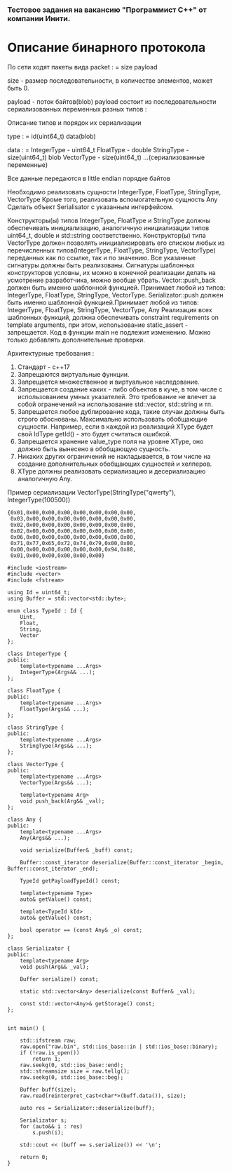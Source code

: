 ### Тестовое задания на вакансию "Программист С++" от компании Инити.

# Описание бинарного протокола

По сети ходят пакеты вида
packet : = size payload

size - размер последовательности, в количестве элементов, может быть 0.

payload - поток байтов(blob)
payload состоит из последовательности сериализованных переменных разных типов :

Описание типов и порядок их сериализации

type : = id(uint64_t) data(blob)

data : =
    IntegerType - uint64_t
    FloatType - double
    StringType - size(uint64_t) blob
    VectorType - size(uint64_t) ...(сериализованные переменные)

Все данные передаются в little endian порядке байтов

Необходимо реализовать сущности IntegerType, FloatType, StringType, VectorType
Кроме того, реализовать вспомогательную сущность Any
Сделать объект Serialisator с указанным интерфейсом.

Конструкторы(ы) типов IntegerType, FloatType и StringType должны обеспечивать инициализацию, аналогичную инициализации типов uint64_t, double и std::string соответственно.
Конструктор(ы) типа VectorType должен позволять инициализировать его списком любых из перечисленных типов(IntegerType, FloatType, StringType, VectorType) переданных как по ссылке, так и по значению.
Все указанные сигнатуры должны быть реализованы.
Сигнатуры шаблонных конструкторов условны, их можно в конечной реализации делать на усмотрение разработчика, можно вообще убрать.
Vector::push_back должен быть именно шаблонной функцией. Принимает любой из типов: IntegerType, FloatType, StringType, VectorType.
Serializator::push должен быть именно шаблонной функцией.Принимает любой из типов: IntegerType, FloatType, StringType, VectorType, Any
Реализация всех шаблонных функций, должна обеспечивать constraint requirements on template arguments, при этом, использование static_assert - запрещается.
Код в функции main не подлежит изменению. Можно только добавлять дополнительные проверки.

Архитектурные требования :
1. Стандарт - c++17
2. Запрещаются виртуальные функции.
3. Запрещается множественное и виртуальное наследование.
4. Запрещается создание каких - либо объектов в куче, в том числе с использованием умных указателей.
   Это требование не влечет за собой огранечений на использование std::vector, std::string и тп.
5. Запрещается любое дублирование кода, такие случаи должны быть строго обоснованы. Максимально использовать обобщающие сущности.
   Например, если в каждой из реализаций XType будет свой IdType getId() - это будет считаться ошибкой.
6. Запрещается хранение value_type поля на уровне XType, оно должно быть вынесено в обобщающую сущность.
7. Никаких других ограничений не накладывается, в том числе на создание дополнительных обобщающих сущностей и хелперов.
8. XType должны реализовать сериализацию и десериализацию аналогичную Any.

Пример сериализации VectorType(StringType("qwerty"), IntegerType(100500))
```
{0x01,0x00,0x00,0x00,0x00,0x00,0x00,0x00,
 0x03,0x00,0x00,0x00,0x00,0x00,0x00,0x00,
 0x02,0x00,0x00,0x00,0x00,0x00,0x00,0x00,
 0x02,0x00,0x00,0x00,0x00,0x00,0x00,0x00,
 0x06,0x00,0x00,0x00,0x00,0x00,0x00,0x00,
 0x71,0x77,0x65,0x72,0x74,0x79,0x00,0x00,
 0x00,0x00,0x00,0x00,0x00,0x00,0x94,0x88,
 0x01,0x00,0x00,0x00,0x00,0x00}
```
```
#include <iostream>
#include <vector>
#include <fstream>

using Id = uint64_t;
using Buffer = std::vector<std::byte>;

enum class TypeId : Id {
    Uint,
    Float,
    String,
    Vector
};

class IntegerType {
public:
    template<typename ...Args>
    IntegerType(Args&& ...);
};

class FloatType {
public:
    template<typename ...Args>
    FloatType(Args&& ...);
};

class StringType {
public:
    template<typename ...Args>
    StringType(Args&& ...);
};

class VectorType {
public:
    template<typename ...Args>
    VectorType(Args&& ...);

    template<typename Arg>
    void push_back(Arg&& _val);
};

class Any {
public:
    template<typename ...Args>
    Any(Args&& ...);

    void serialize(Buffer& _buff) const;

    Buffer::const_iterator deserialize(Buffer::const_iterator _begin, Buffer::const_iterator _end);

    TypeId getPayloadTypeId() const;

    template<typename Type>
    auto& getValue() const;

    template<TypeId kId>
    auto& getValue() const;

    bool operator == (const Any& _o) const;
};

class Serializator {
public:
    template<typename Arg>
    void push(Arg&& _val);

    Buffer serialize() const;

    static std::vector<Any> deserialize(const Buffer& _val);

    const std::vector<Any>& getStorage() const;
};


int main() {

    std::ifstream raw;
    raw.open("raw.bin", std::ios_base::in | std::ios_base::binary);
    if (!raw.is_open())
        return 1;
    raw.seekg(0, std::ios_base::end);
    std::streamsize size = raw.tellg();
    raw.seekg(0, std::ios_base::beg);

    Buffer buff(size);
    raw.read(reinterpret_cast<char*>(buff.data()), size);

    auto res = Serializator::deserialize(buff);

    Serializator s;
    for (auto&& i : res)
        s.push(i);

    std::cout << (buff == s.serialize()) << '\n';

    return 0;
}
```
